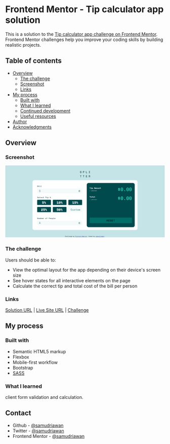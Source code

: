 # Frontend Mentor - Tip calculator app solution

This is a solution to the [Tip calculator app challenge on Frontend Mentor](https://www.frontendmentor.io/challenges/tip-calculator-app-ugJNGbJUX). Frontend Mentor challenges help you improve your coding skills by building realistic projects.

## Table of contents

- [Overview](#overview)
  - [The challenge](#the-challenge)
  - [Screenshot](#screenshot)
  - [Links](#links)
- [My process](#my-process)
  - [Built with](#built-with)
  - [What I learned](#what-i-learned)
  - [Continued development](#continued-development)
  - [Useful resources](#useful-resources)
- [Author](#author)
- [Acknowledgments](#acknowledgments)

## Overview

### Screenshot

![Preview Screenshot](images/Screenshot.png)

### The challenge

Users should be able to:

- View the optimal layout for the app depending on their device's screen size
- See hover states for all interactive elements on the page
- Calculate the correct tip and total cost of the bill per person

### Links

[Solution URL]() |
[Live Site URL]() |
[Challenge](https://www.frontendmentor.io/challenges/tip-calculator-app-ugJNGbJUX)

## My process

### Built with

- Semantic HTML5 markup
- Flexbox
- Mobile-first workflow
- Bootstrap
- [SASS](https://sass-lang.com/)

### What I learned

client form validation and calculation.

## Contact

- Github - [@samudriawan](https://github.com/samudriawan/)
- Twitter - [@samudriawan](https://twitter.com/samudriawan)
- Frontend Mentor - [@samudriawan](https://www.frontendmentor.io/profile/samudriawan)
